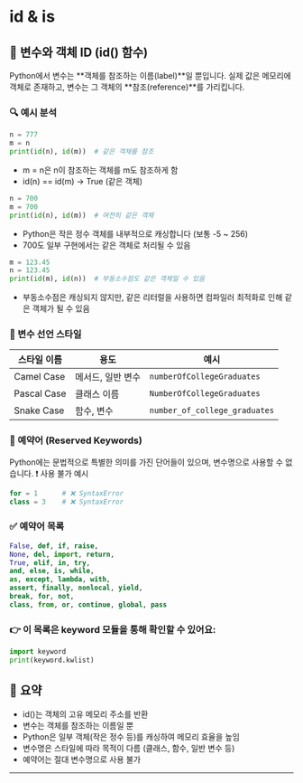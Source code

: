 # id & is

## 🧠 변수와 객체 ID (id() 함수)
Python에서 변수는 **객체를 참조하는 이름(label)**일 뿐입니다. 실제 값은 메모리에 객체로 존재하고, 변수는 그 객체의 **참조(reference)**를 가리킵니다.

### 🔍 예시 분석
```python
n = 777
m = n
print(id(n), id(m))  # 같은 객체를 참조
```

- m = n은 n이 참조하는 객체를 m도 참조하게 함
- id(n) == id(m) → True (같은 객체)

```python
n = 700
m = 700
print(id(n), id(m))  # 여전히 같은 객체
```

- Python은 작은 정수 객체를 내부적으로 캐싱합니다 (보통 -5 ~ 256)
- 700도 일부 구현에서는 같은 객체로 처리될 수 있음
```python
m = 123.45
n = 123.45
print(id(m), id(n))  # 부동소수점도 같은 객체일 수 있음
```

- 부동소수점은 캐싱되지 않지만, 같은 리터럴을 사용하면 컴파일러 최적화로 인해 같은 객체가 될 수 있음

### 🧾 변수 선언 스타일

| 스타일 이름 | 용도 | 예시 |
|-------------|------|------|
| Camel Case  | 메서드, 일반 변수 | `numberOfCollegeGraduates` |
| Pascal Case | 클래스 이름 | `NumberOfCollegeGraduates` |
| Snake Case  | 함수, 변수 | `number_of_college_graduates` |



### 🚫 예약어 (Reserved Keywords)
Python에는 문법적으로 특별한 의미를 가진 단어들이 있으며, 변수명으로 사용할 수 없습니다.
❗ 사용 불가 예시
```python
for = 1      # ❌ SyntaxError
class = 3    # ❌ SyntaxError
```


### ✅ 예약어 목록
```python
False, def, if, raise,
None, del, import, return,
True, elif, in, try,
and, else, is, while,
as, except, lambda, with,
assert, finally, nonlocal, yield,
break, for, not,
class, from, or, continue, global, pass
```

### 👉 이 목록은 keyword 모듈을 통해 확인할 수 있어요:
```python
import keyword
print(keyword.kwlist)
```


## 📌 요약
- id()는 객체의 고유 메모리 주소를 반환
- 변수는 객체를 참조하는 이름일 뿐
- Python은 일부 객체(작은 정수 등)를 캐싱하여 메모리 효율을 높임
- 변수명은 스타일에 따라 목적이 다름 (클래스, 함수, 일반 변수 등)
- 예약어는 절대 변수명으로 사용 불가
---

